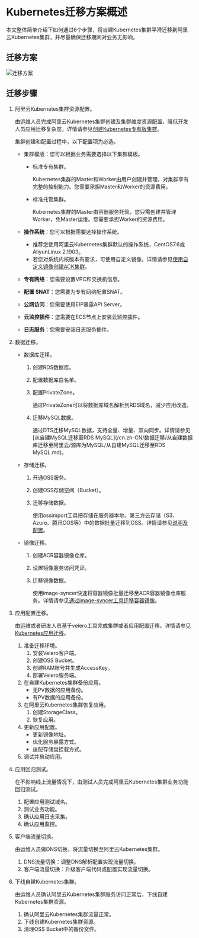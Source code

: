 # Kubernetes迁移方案概述

本文整体简单介绍下如何通过6个步骤，将自建Kubernetes集群平滑迁移到阿里云Kubernetes集群，并尽量确保迁移期间对业务无影响。

## 迁移方案

![迁移方案](https://static-aliyun-doc.oss-accelerate.aliyuncs.com/assets/img/zh-CN/0763659951/p73923.png)

## 迁移步骤

1.  阿里云Kubernetes集群资源配置。

    由运维人员完成阿里云Kubernetes集群创建及集群维度资源配置，降低开发人员应用迁移复杂度。详情请参见[创建Kubernetes专有版集群](/cn.zh-CN/Kubernetes集群用户指南/集群管理/创建集群/创建Kubernetes专有版集群.md)。

    集群创建和配置过程中，以下配置项为必选。

    -   集群模版：您可以根据业务需要选择以下集群模板。
        -   标准专有集群。

            Kubernetes集群的Master和Worker由用户创建并管理，对集群享有完整的控制能力。您需要承担Master和Worker的资源费用。

        -   标准托管集群。

            Kubernetes集群的Master由容器服务托管，您只需创建并管理Worker，免Master运维。您需要承担Worker的资源费用。

    -   **操作系统**：您可以根据需要选择操作系统。
        -   推荐您使用阿里云Kubernetes集群默认的操作系统，CentOS7.6或AliyunLinux 2.1903。
        -   若您对系统内核版本有要求，可使用自定义镜像，详情请参见[使用自定义镜像创建ACK集群](/cn.zh-CN/最佳实践/自建Kubernetes迁移ACK/使用自定义镜像创建ACK集群.md)。
    -   **专有网络**：您需要设置VPC和交换机信息。
    -   **配置 SNAT**：您需要为专有网络配置SNAT。
    -   **公网访问**：您需要使用EIP暴露API Server。
    -   **云监控插件**：您需要在ECS节点上安装云监控插件。
    -   **日志服务**：您需要安装日志服务插件。
2.  数据迁移。
    -   数据库迁移。
        1.  创建RDS数据库。
        2.  配置数据库白名单。
        3.  配置PrivateZone。

            通过PrivateZone可以将数据库域名解析到RDS域名，减少应用改造。

        4.  迁移MySQL数据。

            通过DTS迁移MySQL数据，支持全量、增量、双向同步。详情请参见[从自建MySQL迁移至RDS MySQL](/cn.zh-CN/数据迁移/从自建数据库迁移至阿里云/源库为MySQL/从自建MySQL迁移至RDS MySQL.md)。

    -   存储迁移。
        1.  开通OSS服务。
        2.  创建OSS存储空间（Bucket）。
        3.  迁移存储数据。

            使用ossimport工具把存储在服务器本地、第三方云存储（S3、Azure、腾讯COS等）中的数据批量迁移到OSS。详情请参见[说明及配置](/cn.zh-CN/常用工具/数据迁移工具ossimport/说明及配置.md)。

    -   镜像迁移。
        1.  创建ACR容器镜像仓库。
        2.  设置镜像服务访问凭证。
        3.  迁移镜像数据。

            使用image-syncer快速将容器镜像批量迁移至ACR容器镜像仓库服务。详情请参见[通过image-syncer工具迁移容器镜像](/cn.zh-CN/最佳实践/自建Kubernetes迁移ACK/容器镜像迁移/通过image-syncer工具迁移容器镜像.md)。

3.  应用配置迁移。

    由运维或者研发人员基于velero工具完成集群或者应用配置迁移。详情请参见[Kubernetes应用迁移](/cn.zh-CN/最佳实践/自建Kubernetes迁移ACK/Kubernetes应用迁移.md)。

    1.  准备迁移环境。
        1.  安装Velero客户端。
        2.  创建OSS Bucket。
        3.  创建RAM账号并生成AccessKey。
        4.  部署Velero服务端。
    2.  在自建Kubernetes集群备份应用。
        -   无PV数据的应用备份。
        -   有PV数据的应用备份。
    3.  在阿里云Kubernetes集群恢复应用。
        1.  创建StorageClass。
        2.  恢复应用。
    4.  更新应用配置。
        -   更新镜像地址。
        -   优化服务暴露方式。
        -   适配存储盘挂载方式。
    5.  调试并启动应用。
4.  应用回归测试。

    在不影响线上流量情况下，由测试人员完成阿里云Kubernetes集群业务功能回归测试。

    1.  配置应用测试域名。
    2.  测试业务功能。
    3.  确认应用日志采集。
    4.  确认应用监控。
5.  客户端流量切换。

    由运维人员做DNS切换，将流量切换至阿里云Kubernetes集群。

    1.  DNS流量切换：调整DNS解析配置实现流量切换。
    2.  客户端流量切换：升级客户端代码或配置实现流量切换。
6.  下线自建Kubernetes集群。

    由运维人员确认阿里云Kubernetes集群服务访问正常后，下线自建Kubernetes集群资源。

    1.  确认阿里云Kubernetes集群流量正常。
    2.  下线自建Kubernetes集群资源。
    3.  清理OSS Bucket中的备份文件。

